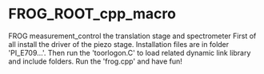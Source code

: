 # FROG_ROOT_cpp_macro
FROG measurement_control the translation stage and spectrometer
First of all install the driver of the piezo stage. Installation files are in folder 'PI_E709...'.
Then run the 'toorlogon.C' to load related dynamic link library and include folders.
Run the 'frog.cpp' and have fun!
